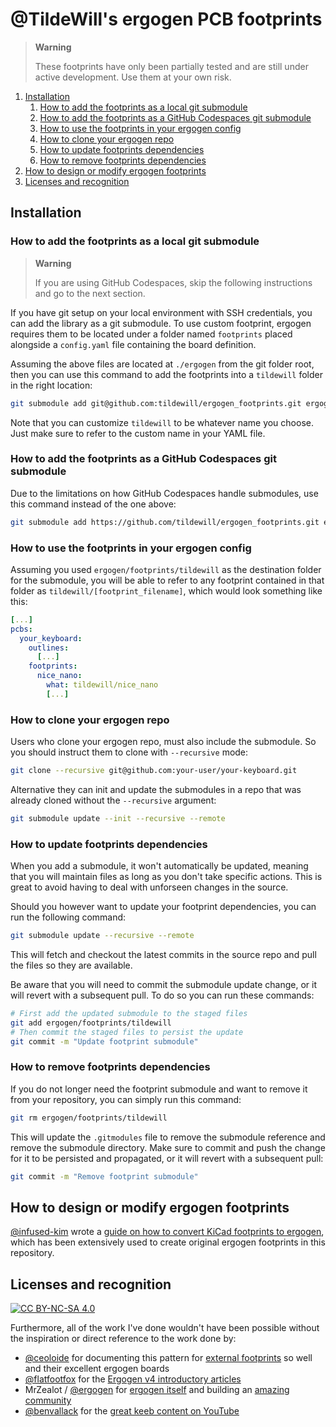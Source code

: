 # @TildeWill's ergogen PCB footprints

> **Warning**
>
> These footprints have only been partially tested and are still under active development. Use them at your own risk.

1. [Installation](#installation)
    1. [How to add the footprints as a local git submodule](#how-to-add-the-footprints-as-a-local-git-submodule)
    1. [How to add the footprints as a GitHub Codespaces git submodule](#how-to-add-the-footprints-as-a-github-codespaces-git-submodule)
    1. [How to use the footprints in your ergogen config](#how-to-use-the-footprints-in-your-ergogen-config)
    1. [How to clone your ergogen repo](#how-to-clone-your-ergogen-repo)
    1. [How to update footprints dependencies](#how-to-update-footprints-dependencies)
    1. [How to remove footprints dependencies](#how-to-remove-footprints-dependencies)
1. [How to design or modify ergogen footprints](#how-to-design-or-modify-ergogen-footprints)
1. [Licenses and recognition](#licenses-and-recognition)

## Installation

### How to add the footprints as a local git submodule

> **Warning**
>
> If you are using GitHub Codespaces, skip the following instructions and go to the next section.

If you have git setup on your local environment with SSH credentials, you can add the library as a
git submodule. To use custom footprint, ergogen requires them to be located under a folder named
`footprints` placed alongside a `config.yaml` file containing the board definition.

Assuming the above files are located at `./ergogen` from the git folder root, then you can use this
command to add the footprints into a `tildewill` folder in the right location:

```bash
git submodule add git@github.com:tildewill/ergogen_footprints.git ergogen/footprints/tildewill
```

Note that you can customize `tildewill` to be whatever name you choose. Just make sure to refer to the custom
name in your YAML file.

### How to add the footprints as a GitHub Codespaces git submodule

Due to the limitations on how GitHub Codespaces handle submodules, use this command instead of the one above:

```bash
git submodule add https://github.com/tildewill/ergogen_footprints.git ergogen/footprints/tildewill
```

### How to use the footprints in your ergogen config

Assuming you used `ergogen/footprints/tildewill` as the destination folder for the submodule, you will be able
to refer to any footprint contained in that folder as `tildewill/[footprint_filename]`, which would look something like this:

```yaml
[...]
pcbs:
  your_keyboard:
    outlines:
      [...]
    footprints:
      nice_nano:
        what: tildewill/nice_nano
        [...]
```

### How to clone your ergogen repo

Users who clone your ergogen repo, must also include the submodule. So you should instruct them to clone with `--recursive` mode:

```bash
git clone --recursive git@github.com:your-user/your-keyboard.git
```

Alternative they can init and update the submodules in a repo that was already cloned without the `--recursive` argument:

```bash
git submodule update --init --recursive --remote
```

### How to update footprints dependencies

When you add a submodule, it won't automatically be updated, meaning that you will maintain files as long as you don't take specific actions. This is great to avoid having to deal with unforseen changes in the source.

Should you however want to update your footprint dependencies, you can run the following command:

```bash
git submodule update --recursive --remote
```

This will fetch and checkout the latest commits in the source repo and pull the files so they are available.

Be aware that you will need to commit the submodule update change, or it will revert with a subsequent pull. To do so you can run these commands:

```bash
# First add the updated submodule to the staged files
git add ergogen/footprints/tildewill
# Then commit the staged files to persist the update
git commit -m "Update footprint submodule"
```

### How to remove footprints dependencies

If you do not longer need the footprint submodule and want to remove it from your repository, you can simply run this command:

```bash
git rm ergogen/footprints/tildewill
```

This will update the `.gitmodules` file to remove the submodule reference and remove the submodule directory. Make sure to commit and push the
change for it to be persisted and propagated, or it will revert with a subsequent pull:

```bash
git commit -m "Remove footprint submodule"
```

## How to design or modify ergogen footprints

[@infused-kim](https://github.com/infused-kim) wrote a [guide on how to convert KiCad footprints to ergogen](https://www.notion.so/nilnil/Convert-Kicad-Footprint-to-Ergogen-8340ce87ad554c69af4e3f92bc9a0898?pvs=4), which
has been extensively used to create original ergogen footprints in this repository.

## Licenses and recognition

[![CC BY-NC-SA 4.0][cc-by-nc-sa-image]][cc-by-nc-sa]

Furthermore, all of the work I've done wouldn't have been possible without the inspiration or direct reference to the work done by:

- [@ceoloide](https://github.com/ceoloide/) for documenting this pattern for [external footprints]((https://github.com/ceoloide/ergogen-footprints)) so well and their excellent ergogen boards
- [@flatfootfox](https://github.com/flatfootfox) for the [Ergogen v4 introductory articles](https://flatfootfox.com/ergogen-introduction/)
- MrZealot / [@ergogen](https://github.com/ergogen) for [ergogen itself](https://github.com/ergogen/ergogen) and building an [amazing community](https://discord.gg/Tj2TUaUW)
- [@benvallack](https://github.com/benvallack) for the [great keeb content on YouTube](https://www.youtube.com/watch?v=UKfeJrRIcxw) 

[mit]: https://opensource.org/license/mit/
[cc-by-nc-sa]: http://creativecommons.org/licenses/by-nc-sa/4.0/
[cc-by-nc-sa-image]: https://licensebuttons.net/l/by-nc-sa/4.0/88x31.png
